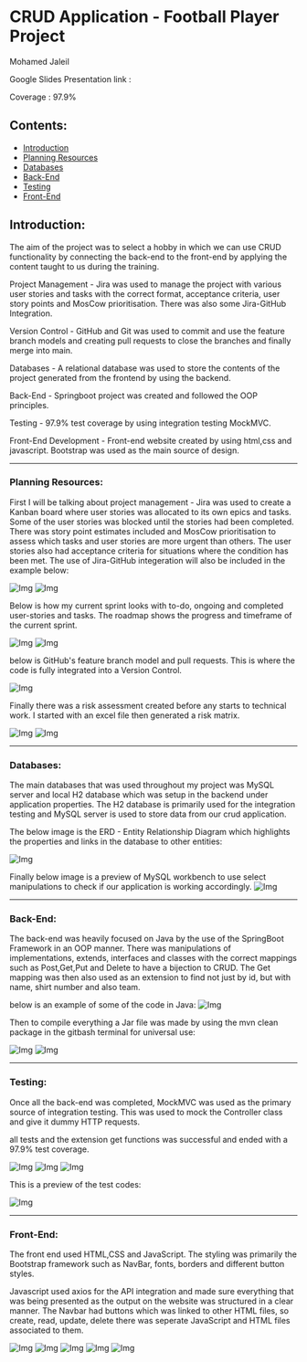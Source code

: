 CRUD Application - Football Player Project
====================================
Mohamed Jaleil

Google Slides Presentation link :

Coverage : 97.9%

## Contents:
* [Introduction](#Introduction)
* [Planning Resources](#Planning-Resources)
* [Databases](#Databases)
* [Back-End](#Back-End)
* [Testing](#Testing)
* [Front-End](#Front-End)


Introduction:
-------------

The aim of the project was to select a hobby in which we can use CRUD functionality by connecting the back-end to the front-end by applying the content taught to us during the training. 

Project Management - Jira was used to manage the project with various user stories and tasks with the correct format, acceptance criteria, user story points and MosCow prioritisation. There was also some Jira-GitHub Integration.

Version Control - GitHub and Git was used to commit and use the feature branch models and creating pull requests to close the branches and finally merge into main.

Databases - A relational database was used to store the contents of the project generated from the frontend by using the backend.

Back-End - Springboot project was created and followed the OOP principles.

Testing - 97.9% test coverage by using integration testing MockMVC.

Front-End Development - Front-end website created by using html,css and javascript. Bootstrap was used as the main source of design.

* * * * *

### Planning Resources:

First I will be talking about project management - Jira was used to create a Kanban board where user stories was allocated to its own epics and tasks. Some of the user stories was blocked until the stories had been completed. There was story point estimates included and MosCow prioritisation to assess which tasks and user stories are more urgent than others. The user stories also had acceptance criteria for situations where the condition has been met. The use of Jira-GitHub integeration will also be included in the example below:

![Img](/Documentation/Jira/UserStory.png)
![Img](/Documentation/Jira/MoscowPriority.png)

Below is how my current sprint looks with to-do, ongoing and completed user-stories and tasks. The roadmap shows the progress and timeframe of the current sprint.

![Img](/Documentation/Jira/Sprint.png)
![Img](/Documentation/Jira/Roadmap.png)

below is GitHub's feature branch model and pull requests. This is where the code is fully integrated into a Version Control.

![Img](/Documentation/Jira/feature-branch.png)

Finally there was a risk assessment created before any starts to technical work. I started with an excel file then generated a risk matrix.

![Img](/Documentation/RiskAssessment/riskassessment.png)
![Img](/Documentation/RiskAssessment/RiskAssessmentMatrix.png)



* * * * *

### Databases:

The main databases that was used throughout my project was MySQL server and local H2 database which was setup in the backend under application properties. The H2 database is primarily used for the integration testing and MySQL server is used to store data from our crud application.

The below image is the ERD - Entity Relationship Diagram which highlights the properties and links in the database to other entities:

![Img](/Documentation/SQL/ERD.png)

Finally below image is a preview of MySQL workbench to use select manipulations to check if our application is working accordingly.
![Img](/Documentation/SQL/SQL.png)


* * * * *

### Back-End:

The back-end was heavily focused on Java by the use of the SpringBoot Framework in an OOP manner. There was manipulations of implementations, extends, interfaces and classes with the correct mappings such as Post,Get,Put and Delete to have a bijection to CRUD. The Get mapping was then also used as an extension to find not just by id, but with name, shirt number and also team.

below is an example of some of the code in Java:
![Img](/Documentation/backend/backendCode.png)

Then to compile everything a Jar file was made by using the mvn clean package in the gitbash terminal for universal use:

![Img](/Documentation/backend/fatjar.png)
![Img](/Documentation/backend/fatjarexecuted.png)


* * * * *

### Testing:

Once all the back-end was completed, MockMVC was used as the primary source of integration testing. This was used to mock the Controller class and give it dummy HTTP requests.

all tests and the extension get functions was successful and ended with a 97.9% test coverage.

![Img](/Documentation/Testing/coverage.png)
![Img](/Documentation/Testing/TestsMVC.png)
![Img](/Documentation/Testing/IntegrationTesting.png)

This is a preview of the test codes:

![Img](/Documentation/Testing/IntegrationTesting.png)

* * * * *

### Front-End:

The front end used HTML,CSS and JavaScript. The styling was primarily the Bootstrap framework such as NavBar, fonts, borders and different button styles.

Javascript used axios for the API integration and made sure everything that was being presented as the output on the website was structured in a clear manner. The Navbar had buttons which was linked to other HTML files, so create, read, update, delete there was seperate JavaScript and HTML files associated to them. 


![Img](/Documentation/frontend/create2.png)
![Img](/Documentation/frontend/readbyid.png)
![Img](/Documentation/frontend/readbyteam.png)
![Img](/Documentation/frontend/update2.png)
![Img](/Documentation/frontend/delete2.png)

